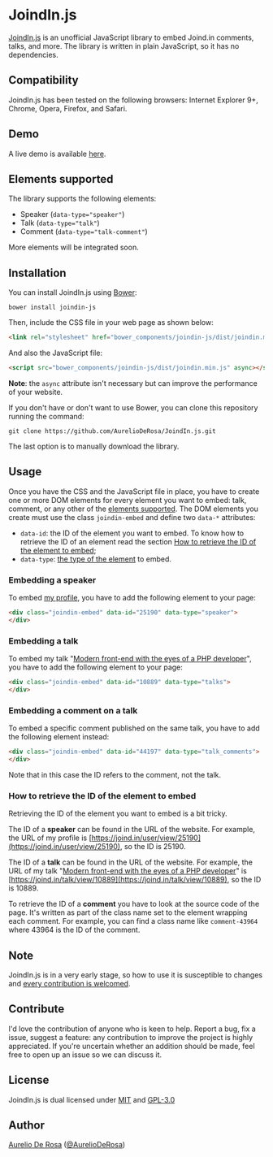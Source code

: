 # JoindIn.js #

[JoindIn.js](https://github.com/AurelioDeRosa/JoindIn.js) is an unofficial JavaScript library to embed Joind.in
comments, talks, and more. The library is written in plain JavaScript, so it has no dependencies.

## Compatibility ##

JoindIn.js has been tested on the following browsers: Internet Explorer 9+, Chrome, Opera, Firefox, and Safari.

## Demo ##
A live demo is available [here](http://htmlpreview.github.io/?https://github.com/AurelioDeRosa/JoindIn.js/blob/master/demo/index.html).

## Elements supported ##

The library supports the following elements:

* Speaker (`data-type="speaker"`)
* Talk (`data-type="talk"`)
* Comment (`data-type="talk-comment"`)

More elements will be integrated soon.

## Installation ##

You can install JoindIn.js using [Bower](http://bower.io):

```shell
bower install joindin-js
```

Then, include the CSS file in your web page as shown below:

```html
<link rel="stylesheet" href="bower_components/joindin-js/dist/joindin.min.css" />
```

And also the JavaScript file:

```html
<script src="bower_components/joindin-js/dist/joindin.min.js" async></script>
```

**Note**: the `async` attribute isn't necessary but can improve the performance of your website.

If you don't have or don't want to use Bower, you can clone this repository running the command:

```shell
git clone https://github.com/AurelioDeRosa/JoindIn.js.git
```

The last option is to manually download the library.

## Usage ##

Once you have the CSS and the JavaScript file in place, you have to create one or more DOM elements for every element 
you want to embed: talk, comment, or any other of the [elements supported](#elements-supported). The DOM elements you
create must use the class `joindin-embed` and define two `data-*` attributes:

* `data-id`: the ID of the element you want to embed. To know how to retrieve the ID of an element read the
section [How to retrieve the ID of the element to embed](#how-to-retrieve-the-id-of-the-element-to-embed);
* `data-type`: [the type of the element](#elements-supported) to embed.

### Embedding a speaker ###

To embed [my profile](https://joind.in/user/view/25190), you have to add the following element to your page:

```html
<div class="joindin-embed" data-id="25190" data-type="speaker">
</div>
```

### Embedding a talk ###

To embed my talk "[Modern front-end with the eyes of a PHP developer](https://joind.in/talk/view/10889)",
you have to add the following element to your page:

```html
<div class="joindin-embed" data-id="10889" data-type="talks">
</div>
```

### Embedding a comment on a talk ###

To embed a specific comment published on the same talk, you have to add the following element instead:

```html
<div class="joindin-embed" data-id="44197" data-type="talk_comments">
</div>
```

Note that in this case the ID refers to the comment, not the talk.

### How to retrieve the ID of the element to embed ##

Retrieving the ID of the element you want to embed is a bit tricky.

The ID of a **speaker** can be found in the URL of the website. For example, the URL of my profile
is [https://joind.in/user/view/25190](https://joind.in/user/view/25190), so the ID is 25190.

The ID of a **talk** can be found in the URL of the website. For example, the URL of my talk
"[Modern front-end with the eyes of a PHP developer](https://joind.in/talk/view/10889)" is
[https://joind.in/talk/view/10889](https://joind.in/talk/view/10889), so the ID is 10889.

To retrieve the ID of a **comment** you have to look at the source code of the page. It's written as part of the class
name set to the element wrapping each comment. For example, you can find a class name like `comment-43964` where
43964 is the ID of the comment.

## Note ##

JoindIn.js is in a very early stage, so how to use it is susceptible to changes
and [every contribution is welcomed](#contribute).

## Contribute ##

I'd love the contribution of anyone who is keen to help. Report a bug, fix a issue, suggest a feature:
any contribution to improve the project is highly appreciated. If you're uncertain whether an addition should be
made, feel free to open up an issue so we can discuss it.

## License ##

JoindIn.js is dual licensed under [MIT](http://www.opensource.org/licenses/MIT) and
[GPL-3.0](http://opensource.org/licenses/GPL-3.0)

## Author ##

[Aurelio De Rosa](http://www.audero.it) ([@AurelioDeRosa](https://twitter.com/AurelioDeRosa))